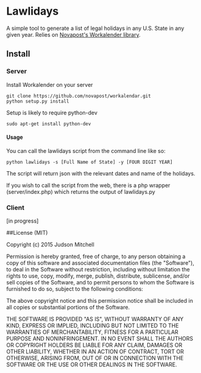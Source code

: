 # Lawlidays 

A simple tool to generate a list of legal holidays in any U.S. State 
in any given year. Relies on [Novapost's Workalender library](https://github.com/novapost/workalendar).

## Install

### Server
Install Workalender on your server

```
git clone https://github.com/novapost/workalendar.git
python setup.py install
```

Setup is likely to require python-dev
```
sudo apt-get install python-dev
```

#### Usage

You can call the lawlidays script from the command line like so:

```
python lawlidays -s [Full Name of State] -y [FOUR DIGIT YEAR]
```

The script will return json with the relevant dates and name of the holidays.

If you wish to call the script from the web, there is a php wrapper (server/index.php)
which returns the output of lawlidays.py

### Client

[in progress]

##License (MIT)

Copyright (c) 2015 Judson Mitchell

Permission is hereby granted, free of charge, to any person obtaining a copy of
this software and associated documentation files (the "Software"), to deal in the
Software without restriction, including without limitation the rights to use,
copy, modify, merge, publish, distribute, sublicense, and/or sell copies of the
Software, and to permit persons to whom the Software is furnished to do so, 
subject to the following conditions:

The above copyright notice and this permission notice shall be included in all
copies or substantial portions of the Software.

THE SOFTWARE IS PROVIDED "AS IS", WITHOUT WARRANTY OF ANY KIND, EXPRESS OR IMPLIED, 
INCLUDING BUT NOT LIMITED TO THE WARRANTIES OF MERCHANTABILITY, FITNESS FOR A PARTICULAR
PURPOSE AND NONINFRINGEMENT. IN NO EVENT SHALL THE AUTHORS OR COPYRIGHT HOLDERS BE
LIABLE FOR ANY CLAIM, DAMAGES OR OTHER LIABILITY, WHETHER IN AN ACTION OF CONTRACT,
TORT OR OTHERWISE, ARISING FROM, OUT OF OR IN CONNECTION WITH THE SOFTWARE OR
THE USE OR OTHER DEALINGS IN THE SOFTWARE.


